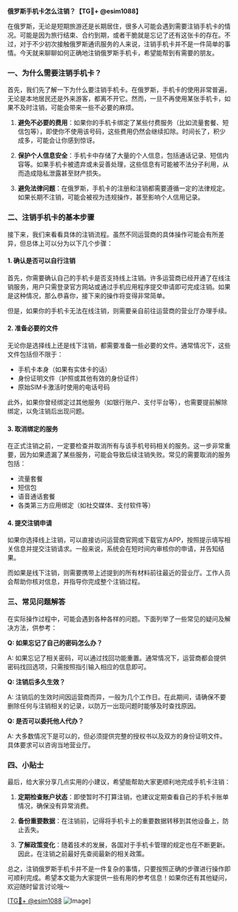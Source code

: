 **俄罗斯手机卡怎么注销？【TG💪+ @esim1088】**

在俄罗斯，无论是短期旅游还是长期居住，很多人可能会遇到需要注销手机卡的情况。可能是因为旅行结束、合约到期，或者干脆就是忘记了还有这张卡的存在。不过，对于不少初次接触俄罗斯通讯服务的人来说，注销手机卡并不是一件简单的事情。今天就来聊聊如何正确地注销俄罗斯手机卡，希望能帮到有需要的朋友。

### 一、为什么需要注销手机卡？

首先，我们先了解一下为什么要注销手机卡。在俄罗斯，手机卡的使用非常普遍，无论是本地居民还是外来游客，都离不开它。然而，一旦不再使用某张手机卡，如果不及时注销，可能会带来一些不必要的麻烦。

1. **避免不必要的费用**：如果你的手机卡绑定了某些付费服务（比如流量套餐、短信包等），即使你不使用该号码，这些费用仍然会继续扣除。时间长了，积少成多，可能会让你感到惊讶。
   
2. **保护个人信息安全**：手机卡中存储了大量的个人信息，包括通话记录、短信内容等。如果手机卡被遗弃或未妥善处理，这些信息有可能被不法分子利用，从而造成隐私泄露甚至财产损失。

3. **避免法律问题**：在俄罗斯，手机卡的注册和注销都需要遵循一定的法律规定。如果长期不注销，可能会被视为违规操作，甚至影响个人信用记录。

### 二、注销手机卡的基本步骤

接下来，我们来看看具体的注销流程。虽然不同运营商的具体操作可能会有所差异，但总体上可以分为以下几个步骤：

#### 1. 确认是否可以自行注销

首先，你需要确认自己的手机卡是否支持线上注销。许多运营商已经开通了在线注销服务，用户只需登录官方网站或通过手机应用程序提交申请即可完成注销。如果是这种情况，那么恭喜你，接下来的操作将变得非常简单。

但是，如果你的手机卡无法在线注销，则需要亲自前往运营商的营业厅办理手续。

#### 2. 准备必要的文件

无论你是选择线上还是线下注销，都需要准备一些必要的文件。通常情况下，这些文件包括但不限于：

- 手机卡本身（如果有实体卡的话）
- 身份证明文件（护照或其他有效的身份证件）
- 原始SIM卡激活时使用的电话号码

此外，如果你曾经绑定过其他服务（如银行账户、支付平台等），也需要提前解除绑定，以免注销后出现问题。

#### 3. 取消绑定的服务

在正式注销之前，一定要检查并取消所有与该手机号码相关的服务。这一步非常重要，因为如果遗漏了某些服务，可能会导致后续注销失败。常见的需要取消的服务包括：

- 流量套餐
- 短信包
- 语音通话套餐
- 各类第三方应用绑定（如社交媒体、支付软件等）

#### 4. 提交注销申请

如果你选择线上注销，可以直接访问运营商官网或下载官方APP，按照提示填写相关信息并提交注销请求。一般来说，系统会在短时间内审核你的申请，并告知结果。

而如果是线下注销，则需要携带上述提到的所有材料前往最近的营业厅。工作人员会帮助你核对信息，并指导你完成整个注销过程。

### 三、常见问题解答

在实际操作过程中，可能会遇到各种各样的问题。下面列举了一些常见的疑问及解决方法，供参考：

**Q: 如果忘记了自己的密码怎么办？**

A: 如果忘记了相关密码，可以通过找回功能重置。通常情况下，运营商都会提供密码找回选项，只需按照指引输入相应的信息即可。

**Q: 注销后多久生效？**

A: 注销后的生效时间因运营商而异，一般为几个工作日。在此期间，请确保不要删除任何与注销相关的记录，以防万一出现问题时能够及时查找原因。

**Q: 是否可以委托他人代办？**

A: 大多数情况下是可以的，但必须提供完整的授权书以及双方的身份证明文件。具体要求可以咨询当地营业厅。

### 四、小贴士

最后，给大家分享几点实用的小建议，希望能帮助大家更顺利地完成手机卡注销：

1. **定期检查账户状态**：即使暂时不打算注销，也建议定期查看自己的手机卡账单情况，确保没有异常消费。

2. **备份重要数据**：在注销前，记得将手机卡上的重要数据转移到其他设备上，防止丢失。

3. **了解政策变化**：随着技术的发展，各国对于手机卡管理的规定也在不断更新。因此，在注销之前最好先查阅最新的相关政策。

总之，注销俄罗斯手机卡并不是一件复杂的事情，只要按照正确的步骤进行操作即可顺利完成。希望本文能为大家提供一些有用的参考信息！如果你还有其他疑问，欢迎随时留言讨论哦～

[[TG💪+ @esim1088](https://t.me/s/esim1088) ![Image](https://i.postimg.cc/4NQfJmqS/Snipaste-2025-05-13-00-14-12.png)]